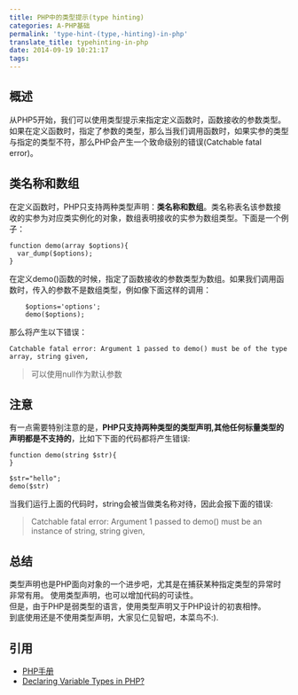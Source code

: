 ```yaml
---
title: PHP中的类型提示(type hinting)
categories: A-PHP基础
permalink: 'type-hint-(type,-hinting)-in-php'
translate_title: typehinting-in-php
date: 2014-09-19 10:21:17
tags:
---
```

## 概述
从PHP5开始，我们可以使用类型提示来指定定义函数时，函数接收的参数类型。如果在定义函数时，指定了参数的类型，那么当我们调用函数时，如果实参的类型与指定的类型不符，那么PHP会产生一个致命级别的错误(Catchable fatal error)。
## 类名称和数组
在定义函数时，PHP只支持两种类型声明：**类名称和数组**。类名称表名该参数接收的实参为对应类实例化的对象，数组表明接收的实参为数组类型。下面是一个例子：

```
function demo(array $options){
  var_dump($options);
}
```

在定义demo()函数的时候，指定了函数接收的参数类型为数组。如果我们调用函数时，传入的参数不是数组类型，例如像下面这样的调用：

```
	$options='options';
	demo($options);
```
那么将产生以下错误：

```
Catchable fatal error: Argument 1 passed to demo() must be of the type array, string given,
```
> 可以使用null作为默认参数

## 注意
有一点需要特别注意的是，**PHP只支持两种类型的类型声明,其他任何标量类型的声明都是不支持的**，比如下下面的代码都将产生错误:

```
function demo(string $str){
}

$str="hello";
demo($str)
```
当我们运行上面的代码时，string会被当做类名称对待，因此会报下面的错误:
> Catchable fatal error: Argument 1 passed to demo() must be an instance of string, string given, 

## 总结
类型声明也是PHP面向对象的一个进步吧，尤其是在捕获某种指定类型的异常时非常有用。
使用类型声明，也可以增加代码的可读性。  
但是，由于PHP是弱类型的语言，使用类型声明又于PHP设计的初衷相悖。  
到底使用还是不使用类型声明，大家见仁见智吧，本菜鸟不:).


## 引用
* [PHP手册](http://fr.php.net/manual/en/language.oop5.typehinting.php)  
* [Declaring Variable Types in PHP?](http://fr.php.net/manual/en/language.oop5.typehinting.php)

